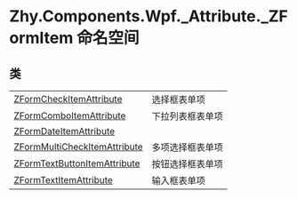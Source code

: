 # Zhy.Components.Wpf._Attribute._ZFormItem 命名空间






## 类
<table>
<tr>
<td><a href="4d065164-0bb2-e2a2-72ee-be921ed032f0">ZFormCheckItemAttribute</a></td>
<td>选择框表单项</td></tr>
<tr>
<td><a href="31739c51-416b-b1d6-edde-86ffd42030be">ZFormComboItemAttribute</a></td>
<td>下拉列表框表单项</td></tr>
<tr>
<td><a href="7f0b44ed-d3a7-17ad-1b80-ec29058b46f8">ZFormDateItemAttribute</a></td>
<td> </td></tr>
<tr>
<td><a href="76129d8c-1f61-e79b-67a9-bc78710a8755">ZFormMultiCheckItemAttribute</a></td>
<td>多项选择框表单项</td></tr>
<tr>
<td><a href="a53a045d-c2dd-cd65-01be-4b12ee61ad58">ZFormTextButtonItemAttribute</a></td>
<td>按钮选择框表单项</td></tr>
<tr>
<td><a href="95e63627-f6f2-c488-70ea-bdfdc4c7a9b8">ZFormTextItemAttribute</a></td>
<td>输入框表单项</td></tr>
</table>